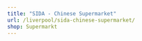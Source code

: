 ```yaml
---
title: "SIDA - Chinese Supermarket"
url: /liverpool/sida-chinese-supermarket/
shop: Supermarkt
---
```

